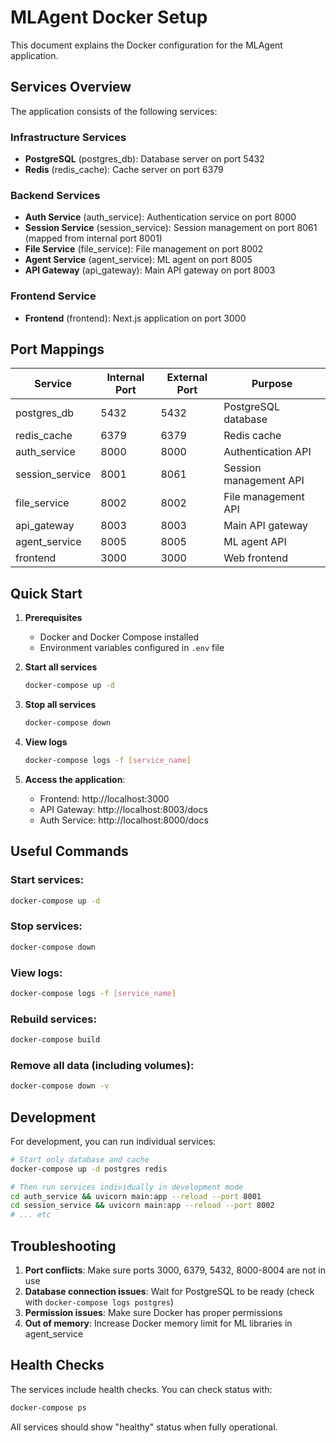 # MLAgent Docker Setup

This document explains the Docker configuration for the MLAgent application.

## Services Overview

The application consists of the following services:

### Infrastructure Services
- **PostgreSQL** (postgres_db): Database server on port 5432
- **Redis** (redis_cache): Cache server on port 6379

### Backend Services
- **Auth Service** (auth_service): Authentication service on port 8000
- **Session Service** (session_service): Session management on port 8061 (mapped from internal port 8001)
- **File Service** (file_service): File management on port 8002
- **Agent Service** (agent_service): ML agent on port 8005
- **API Gateway** (api_gateway): Main API gateway on port 8003

### Frontend Service
- **Frontend** (frontend): Next.js application on port 3000

## Port Mappings

| Service | Internal Port | External Port | Purpose |
|---------|---------------|---------------|---------|
| postgres_db | 5432 | 5432 | PostgreSQL database |
| redis_cache | 6379 | 6379 | Redis cache |
| auth_service | 8000 | 8000 | Authentication API |
| session_service | 8001 | 8061 | Session management API |
| file_service | 8002 | 8002 | File management API |
| api_gateway | 8003 | 8003 | Main API gateway |
| agent_service | 8005 | 8005 | ML agent API |
| frontend | 3000 | 3000 | Web frontend |

## Quick Start

1. **Prerequisites**
   - Docker and Docker Compose installed
   - Environment variables configured in `.env` file

2. **Start all services**
   ```bash
   docker-compose up -d
   ```

3. **Stop all services**
   ```bash
   docker-compose down
   ```

4. **View logs**
   ```bash
   docker-compose logs -f [service_name]
   ```

5. **Access the application**:
   - Frontend: http://localhost:3000
   - API Gateway: http://localhost:8003/docs
   - Auth Service: http://localhost:8000/docs

## Useful Commands

### Start services:
```bash
docker-compose up -d
```

### Stop services:
```bash
docker-compose down
```

### View logs:
```bash
docker-compose logs -f [service_name]
```

### Rebuild services:
```bash
docker-compose build
```

### Remove all data (including volumes):
```bash
docker-compose down -v
```

## Development

For development, you can run individual services:

```bash
# Start only database and cache
docker-compose up -d postgres redis

# Then run services individually in development mode
cd auth_service && uvicorn main:app --reload --port 8001
cd session_service && uvicorn main:app --reload --port 8002
# ... etc
```

## Troubleshooting

1. **Port conflicts**: Make sure ports 3000, 6379, 5432, 8000-8004 are not in use
2. **Database connection issues**: Wait for PostgreSQL to be ready (check with `docker-compose logs postgres`)
3. **Permission issues**: Make sure Docker has proper permissions
4. **Out of memory**: Increase Docker memory limit for ML libraries in agent_service

## Health Checks

The services include health checks. You can check status with:
```bash
docker-compose ps
```

All services should show "healthy" status when fully operational.